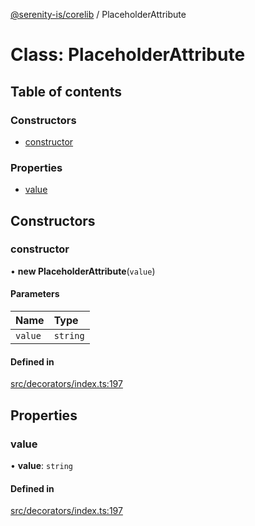 [@serenity-is/corelib](../README.md) / PlaceholderAttribute

# Class: PlaceholderAttribute

## Table of contents

### Constructors

- [constructor](PlaceholderAttribute.md#constructor)

### Properties

- [value](PlaceholderAttribute.md#value)

## Constructors

### constructor

• **new PlaceholderAttribute**(`value`)

#### Parameters

| Name | Type |
| :------ | :------ |
| `value` | `string` |

#### Defined in

[src/decorators/index.ts:197](https://github.com/serenity-is/serenity/blob/master/packages/corelib/src/decorators/index.ts#L197)

## Properties

### value

• **value**: `string`

#### Defined in

[src/decorators/index.ts:197](https://github.com/serenity-is/serenity/blob/master/packages/corelib/src/decorators/index.ts#L197)

